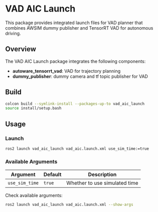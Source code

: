 # VAD AIC Launch

This package provides integrated launch files for VAD planner that combines AWSIM dummy publisher and TensorRT VAD for autonomous driving.

## Overview

The VAD AIC Launch package integrates the following components:
- **autoware_tensorrt_vad**: VAD for trajectory planning
- **dummy_publisher**: dummy camera and tf topic publisher for VAD

## Build

```bash
colcon build --symlink-install --packages-up-to vad_aic_launch
source install/setup.bash
```

## Usage

### Launch

```bash
ros2 launch vad_aic_launch vad_aic.launch.xml use_sim_time:=true
```

### Available Arguments

| Argument | Default | Description |
|----------|---------|-------------|
| `use_sim_time` | `true` | Whether to use simulated time |

Check available arguments:
```bash
ros2 launch vad_aic_launch vad_aic.launch.xml --show-args
```

